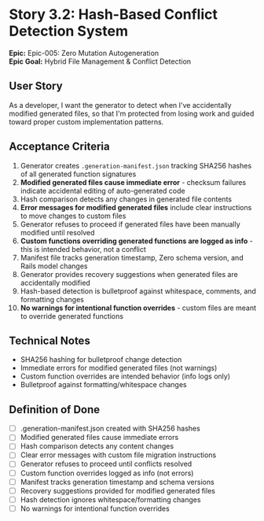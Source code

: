 # Story 3.2: Hash-Based Conflict Detection System

**Epic:** Epic-005: Zero Mutation Autogeneration  
**Epic Goal:** Hybrid File Management & Conflict Detection

## User Story
As a developer,
I want the generator to detect when I've accidentally modified generated files,
so that I'm protected from losing work and guided toward proper custom implementation patterns.

## Acceptance Criteria
1. Generator creates `.generation-manifest.json` tracking SHA256 hashes of all generated function signatures
2. **Modified generated files cause immediate error** - checksum failures indicate accidental editing of auto-generated code
3. Hash comparison detects any changes in generated file contents
4. **Error messages for modified generated files** include clear instructions to move changes to custom files
5. Generator refuses to proceed if generated files have been manually modified until resolved
6. **Custom functions overriding generated functions are logged as info** - this is intended behavior, not a conflict
7. Manifest file tracks generation timestamp, Zero schema version, and Rails model changes
8. Generator provides recovery suggestions when generated files are accidentally modified
9. Hash-based detection is bulletproof against whitespace, comments, and formatting changes
10. **No warnings for intentional function overrides** - custom files are meant to override generated functions

## Technical Notes
- SHA256 hashing for bulletproof change detection
- Immediate errors for modified generated files (not warnings)
- Custom function overrides are intended behavior (info logs only)
- Bulletproof against formatting/whitespace changes

## Definition of Done
- [ ] .generation-manifest.json created with SHA256 hashes
- [ ] Modified generated files cause immediate errors
- [ ] Hash comparison detects any content changes
- [ ] Clear error messages with custom file migration instructions
- [ ] Generator refuses to proceed until conflicts resolved
- [ ] Custom function overrides logged as info (not errors)
- [ ] Manifest tracks generation timestamp and schema versions
- [ ] Recovery suggestions provided for modified generated files
- [ ] Hash detection ignores whitespace/formatting changes
- [ ] No warnings for intentional function overrides